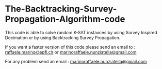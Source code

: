 # The-Backtracking-Survey-Propagation-Algorithm-code

This code is able to solve random K-SAT instances by using Survey Inspired Decimation or by using
Backtracking Survey Propagation. 

If you want a faster version of this code please send an email to : raffaele.marino@epfl.ch or marinoraffaele.nunziatella@gmail.com

For any problem send an email : marinoraffaele.nunziatella@gmail.com



